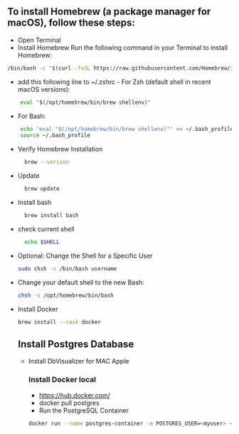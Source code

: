 ## To install Homebrew (a package manager for macOS), follow these steps:
- Open Terminal
- Install Homebrew
Run the following command in your Terminal to install Homebrew:
```sh
/bin/bash -c "$(curl -fsSL https://raw.githubusercontent.com/Homebrew/install/HEAD/install.sh)"
```
  - add this following line to ~/.zshrc  - For Zsh (default shell in recent macOS versions):
```sh
    eval "$(/opt/homebrew/bin/brew shellenv)"
```
  - For Bash:
```sh
    echo 'eval "$(/opt/homebrew/bin/brew shellenv)"' >> ~/.bash_profile
    source ~/.bash_profile
```
- Verify Homebrew Installation
  ```sh
    brew --version
  ```
- Update
  ```sh
    brew update
  ```
- Install bash
  ```sh
    brew install bash
  ```
- check current shell
  ```sh
    echo $SHELL
  ```
- Optional: Change the Shell for a Specific User
  ```bash
  sudo chsh -s /bin/bash username
  ```
- Change your default shell to the new Bash:
  ```bash
  chsh -s /opt/homebrew/bin/bash
  ```
- Install Docker
  ```bash
  brew install --cask docker
  ```

  ## Install Postgres Database
  - Install DbVisualizer for MAC Apple
    ### Install Docker local
    - https://hub.docker.com/
    - docker pull postgres
    - Run the PostgreSQL Container
    ```bash
    docker run --name postgres-container -e POSTGRES_USER=<myuser> -e POSTGRES_PASSWORD=<mypassword> -d -p 5432:5432 postgres
    ```
